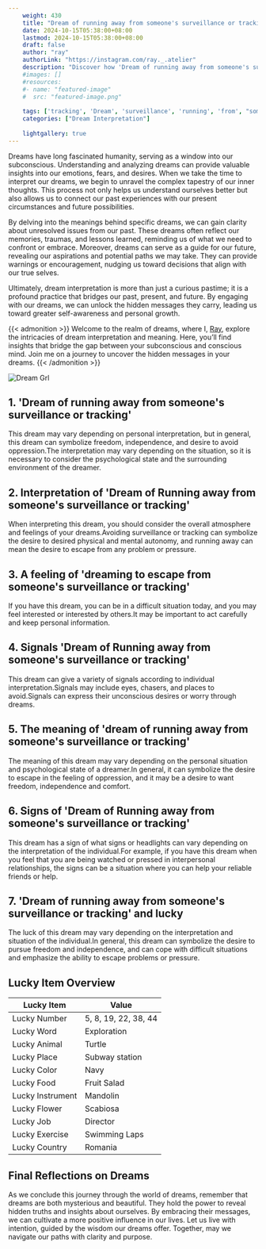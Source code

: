 ```yaml
---
    weight: 430
    title: "Dream of running away from someone's surveillance or tracking"  # Assuming 'title' column exists
    date: 2024-10-15T05:38:00+08:00
    lastmod: 2024-10-15T05:38:00+08:00
    draft: false
    author: "ray"
    authorLink: "https://instagram.com/ray._.atelier"
    description: "Discover how 'Dream of running away from someone's surveillance or tracking' can interpret your future and uncover its significant meanings in your life."
    #images: []
    #resources:
    #- name: "featured-image"
    #  src: "featured-image.png"
    
    tags: ['tracking', 'Dream', 'surveillance', 'running', 'from', "someone's", 'away']
    categories: ["Dream Interpretation"]
    
    lightgallery: true
---
```

    
Dreams have long fascinated humanity, serving as a window into our subconscious. Understanding and analyzing dreams can provide valuable insights into our emotions, fears, and desires. When we take the time to interpret our dreams, we begin to unravel the complex tapestry of our inner thoughts. This process not only helps us understand ourselves better but also allows us to connect our past experiences with our present circumstances and future possibilities.

By delving into the meanings behind specific dreams, we can gain clarity about unresolved issues from our past. These dreams often reflect our memories, traumas, and lessons learned, reminding us of what we need to confront or embrace. Moreover, dreams can serve as a guide for our future, revealing our aspirations and potential paths we may take. They can provide warnings or encouragement, nudging us toward decisions that align with our true selves.

Ultimately, dream interpretation is more than just a curious pastime; it is a profound practice that bridges our past, present, and future. By engaging with our dreams, we can unlock the hidden messages they carry, leading us toward greater self-awareness and personal growth.

{{< admonition >}}
Welcome to the realm of dreams, where I, [Ray](https://instagram.com/ray._.atelier), explore the intricacies of dream interpretation and meaning. Here, you’ll find insights that bridge the gap between your subconscious and conscious mind. Join me on a journey to uncover the hidden messages in your dreams.
{{< /admonition >}}

![Dream Grl](https://cdn.pixabay.com/photo/2017/11/02/03/35/gothic-2910057_1280.jpg "Dream Grl")

## 1. 'Dream of running away from someone's surveillance or tracking'
This dream may vary depending on personal interpretation, but in general, this dream can symbolize freedom, independence, and desire to avoid oppression.The interpretation may vary depending on the situation, so it is necessary to consider the psychological state and the surrounding environment of the dreamer.

## 2. Interpretation of 'Dream of Running away from someone's surveillance or tracking'
When interpreting this dream, you should consider the overall atmosphere and feelings of your dreams.Avoiding surveillance or tracking can symbolize the desire to desired physical and mental autonomy, and running away can mean the desire to escape from any problem or pressure.

## 3. A feeling of 'dreaming to escape from someone's surveillance or tracking'
If you have this dream, you can be in a difficult situation today, and you may feel interested or interested by others.It may be important to act carefully and keep personal information.

## 4. Signals 'Dream of Running away from someone's surveillance or tracking'
This dream can give a variety of signals according to individual interpretation.Signals may include eyes, chasers, and places to avoid.Signals can express their unconscious desires or worry through dreams.

## 5. The meaning of 'dream of running away from someone's surveillance or tracking'
The meaning of this dream may vary depending on the personal situation and psychological state of a dreamer.In general, it can symbolize the desire to escape in the feeling of oppression, and it may be a desire to want freedom, independence and comfort.

## 6. Signs of 'Dream of Running away from someone's surveillance or tracking'
This dream has a sign of what signs or headlights can vary depending on the interpretation of the individual.For example, if you have this dream when you feel that you are being watched or pressed in interpersonal relationships, the signs can be a situation where you can help your reliable friends or help.

## 7. 'Dream of running away from someone's surveillance or tracking' and lucky
The luck of this dream may vary depending on the interpretation and situation of the individual.In general, this dream can symbolize the desire to pursue freedom and independence, and can cope with difficult situations and emphasize the ability to escape problems or pressure.

## Lucky Item Overview
| Lucky Item          | Value              |
|---------------|--------------------|
| Lucky Number        | 5, 8, 19, 22, 38, 44  |
| Lucky Word          | Exploration |
| Lucky Animal        | Turtle |
| Lucky Place         | Subway station     |
| Lucky Color         | Navy     |
| Lucky Food          | Fruit Salad      |
| Lucky Instrument    | Mandolin |
| Lucky Flower        | Scabiosa    |
| Lucky Job           | Director       |
| Lucky Exercise      | Swimming Laps  |
| Lucky Country       | Romania    |


##  Final Reflections on Dreams

As we conclude this journey through the world of dreams, remember that dreams are both mysterious and beautiful. They hold the power to reveal hidden truths and insights about ourselves. By embracing their messages, we can cultivate a more positive influence in our lives. Let us live with intention, guided by the wisdom our dreams offer. Together, may we navigate our paths with clarity and purpose.
